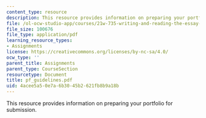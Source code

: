 ```yaml
---
content_type: resource
description: This resource provides information on preparing your portfolio for submission.
file: /ol-ocw-studio-app/courses/21w-735-writing-and-reading-the-essay-fall-2005/4acee5a50e7a6b3045b2621fb8b9a18b_pf_guidelines.pdf
file_size: 100676
file_type: application/pdf
learning_resource_types:
- Assignments
license: https://creativecommons.org/licenses/by-nc-sa/4.0/
ocw_type: ''
parent_title: Assignments
parent_type: CourseSection
resourcetype: Document
title: pf_guidelines.pdf
uid: 4acee5a5-0e7a-6b30-45b2-621fb8b9a18b
---
```

This resource provides information on preparing your portfolio for submission.